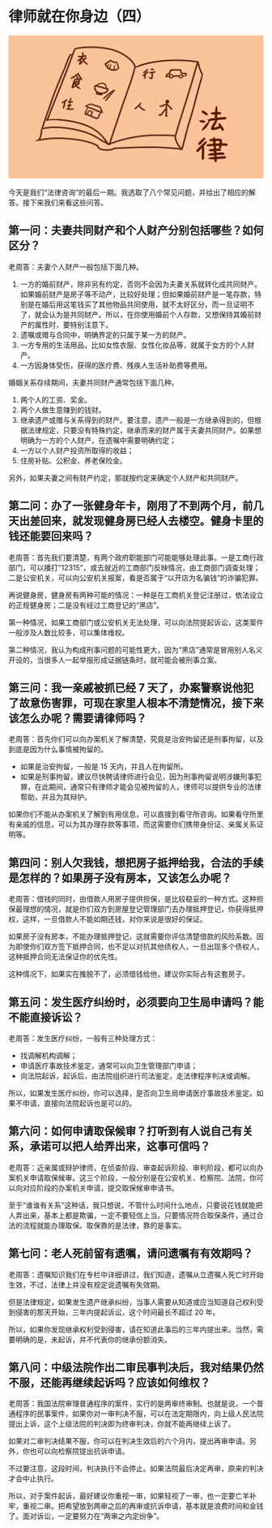 



# 律师就在你身边（四）

![4-01](assets/4-01.jpg)



今天是我们“法律咨询”的最后一期。我选取了八个常见问题，并给出了相应的解答。接下来我们来看这些问答。

## **第一问：夫妻共同财产和个人财产分别包括哪些？如何区分？**

老周答：夫妻个人财产一般包括下面几种。

1. 一方的婚前财产，除非另有约定，否则不会因为夫妻关系就转化成共同财产。如果婚前财产是房子等不动产，比较好处理；但如果婚前财产是一笔存款，特别是在婚后用这笔钱买了其他物品共同使用，就不太好区分，而一旦证明不了，就会认为是共同财产。所以，在你使用婚前个人存款，又想保持其婚前财产的属性时，要特别注意下。
2. 遗嘱或赠与合同中，明确界定的只属于某一方的财产。
3. 一方专用的生活用品，比如女性衣服、女性化妆品等，就属于女方的个人财产。
4. 一方因身体受伤，获得的医疗费、残疾人生活补助费等费用。

婚姻关系存续期间，夫妻共同财产通常包括下面几种。

1. 两个人的工资、奖金。
2. 两个人做生意赚到的钱财。
3. 继承遗产或赠与关系得到的财产。要注意，遗产一般是一方继承得到的，但根据法律规定，只要没有特殊约定，继承而来的财产属于夫妻共同财产。如果想明确为一方的个人财产，在遗嘱中需要明确约定；
4. 一方以个人财产投资所取得的收益；
5. 住房补贴、公积金、养老保险金。

另外，如果夫妻之间有财产约定，那就按约定来确定个人财产和共同财产。

## **第二问：办了一张健身年卡，刚用了不到两个月，前几天出差回来，就发现健身房已经人去楼空。健身卡里的钱还能要回来吗？**

老周答：首先我们要清楚，有两个政府职能部门可能能够处理此事。一是工商行政部门，可以播打“12315”，或去就近的工商部门反映情况，由工商部门调查处理；二是公安机关，可以向公安机关报案，看是否属于“以开店为名骗钱”的诈骗犯罪。

再说健身房，健身房有两种可能的情况：一种是在工商机关登记注册过，依法设立的正规健身房；二是没有经过工商登记的“黑店”。

第一种情况，如果工商部门或公安机关无法处理，可以向法院提起诉讼，这类案件一般涉及人数比较多，可以集体维权。

第二种情况，我认为构成刑事问题的可能性更大，因为“黑店”通常是冒用别人名义开设的，当很多人一起举报形成证据链条时，就可能会被刑事立案。

## **第三问：我一亲戚被抓已经 7 天了，办案警察说他犯了故意伤害罪，可现在家里人根本不清楚情况，接下来该怎么办呢？需要请律师吗？**

老周答：首先你们可以向办案机关了解清楚，究竟是治安拘留还是刑事拘留，以及到底是因为什么事情被拘留的。

- 如果是治安拘留，一般是 15 天内，并且人在拘留所。
- 如果是刑事拘留，建议尽快聘请律师进行会见，因为刑事拘留说明涉嫌刑事犯罪，在此期间，通常只有律师才能会见被拘留的人，律师可以提供专业的法律帮助，并且为其辩护。

如果你们不能从办案机关了解到有用信息，可以直接到看守所咨询。如果看守所里有亲戚的信息，可以为其办理存款等事项，而这需要你们携带身份证、亲属关系证明等。

## **第四问：别人欠我钱，想把房子抵押给我，合法的手续是怎样的？如果房子没有房本，又该怎么办呢？**

老周答：借钱的同时，由借款人用房子提供担保，是比较稳妥的一种方式。这种担保最理想的情况，就是你们双方到房屋登记管理部门去办理抵押登记，你获得抵押权，这样，一旦借款人不能如期还钱，对你来说是很好的保证。

如果房子没有房本，不能办理抵押登记，这就需要你评估清楚借款的风险系数。因为即使你们双方签下抵押合同，也不足以对抗其他债权人，一旦出现多个债权人，这种抵押合同无法保证你的优先性。

这种情况下，如果实在推脱不了，必须借钱给他，建议你实际占有这套房子。

## **第五问：发生医疗纠纷时，必须要向卫生局申请吗？能不能直接诉讼？**

老周答：发生医疗纠纷，一般有三种处理方式：

- 找调解机构调解；
- 申请医疗事故技术鉴定，通常可以向卫生管理部门申请；
- 向法院起诉，起诉后，由法院组织进行司法鉴定，走法律程序判决或调解。

所以，如果发生医疗纠纷，你可以选择，是否向卫生局申请医疗事故技术鉴定。如果不申请，直接向法院起诉也是可以的。

## **第六问：如何申请取保候审？打听到有人说自己有关系，承诺可以把人给弄出来，这事可信吗？**

老周答：近亲属或辩护律师，在侦查阶段、审查起诉阶段、审判阶段，都可以向办案机关申请取保候审。这三个阶段，一般分别是在公安机关、检察院、法院，你可以向对应阶段的办案机关申请，提交取保候审申请书。

至于“谁谁有关系”这种话，我只想说，不管什么时间什么地点，只要说花钱就能把人弄出来，基本上都是欺骗，一定不要轻信上当。只要情况符合取保条件，通过合法的流程就能办理取保。取保靠的是法律，靠的是事实。

## **第七问：老人死前留有遗嘱，请问遗嘱有有效期吗？**

老周答：遗嘱知识我们在专栏中详细讲过，我们知道，遗嘱从立遗嘱人死亡时开始生效，不过，法律上并没有规定说遗嘱有失效期。

但是法律规定，如果发生遗产继承纠纷，当事人需要从知道或应当知道自己权利受到侵害的那天开始，三年内提起诉讼，这个时间最长不超过 20 年。

所以，如果你发现继承权利受到侵害，请在知道此事后的三年内提出来。当然，需要明确的是，未起诉，并不代表你的继承份额消失。

## **第八问：中级法院作出二审民事判决后，我对结果仍然不服，还能再继续起诉吗？应该如何维权？**

老周答：我国法院审理普通程序的案件，实行的是两审终审制。也就是说，一个普通程序的民事案件，如果你对一审判决不服，可以在法定期限内，向上级人民法院提出上诉，这个上级法院的判决即为终审判决，你就不能再继续上诉了。

如果对二审判决结果不服，你可以在判决生效后的六个月内，提出再审申请。另外，你也可以向检察院提出抗诉申请。

不过要注意，这段时间，判决执行不会停止。如果法院最后决定再审，原来的判决才会中止执行。

所以，对于案件起诉，最好建议你重视一审，如果轻视了一审，也一定要亡羊补牢，重视二审。把希望放到两审之后的再审或抗诉申请，基本就是浪费时间和金钱了。面对诉讼，一定要努力在“两审之内定纷争”。



































































































































































































































